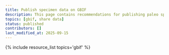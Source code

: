 ```yaml
---
title: Publish specimen data on GBIF
description: This page contains recommendations for publishing paleo specimen data on the Global Biodiversity Information Facility (GBIF), and also aggregates links to additional resources with more specific information.
topics: [gbif, share data]
status: published
contributors: []
last_modified_at: 2025-09-15
---
```


{% include resource_list topics='gbif' %}
